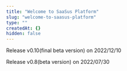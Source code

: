```yaml
---
title: "Welcome to SaaSus Platform"
slug: "welcome-to-saasus-platform"
type: ""
createdAt: {}
hidden: false
---
```

Release v0.10(final beta version) on 2022/12/10

Release v0.8(beta version) on 2022/07/30